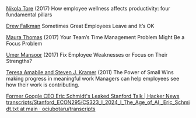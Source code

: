 
[Nikola Tore](http://blog.hackerearth.com/employee-wellness-affects-productivity-four-fundamental-pillars)
(2017) How employee wellness affects productivity: four fundamental pillars

[Drew Falkman](https://moduscreate.com/sometimes-great-employees-leave-and-its-ok/)
Sometimes Great Employees Leave and It’s OK

[Maura Thomas](https://hbr.org/2017/02/your-teams-time-management-problem-might-be-a-focus-problem)
(2017) Your Team’s Time Management Problem Might Be a Focus Problem

[Umer Mansoor](https://codeahoy.com/2017/07/26/fix-employee-weaknesses-or-focus-on-their-strengths/)
(2017) Fix Employee Weaknesses or Focus on Their Strengths?

[Teresa Amabile and Steven J. Kramer](https://hbr.org/2011/05/the-power-of-small-wins)
(2011) The Power of Small Wins
making progress in meaningful work
Managers can help employees see how their work is contributing.

[Former Google CEO Eric Schmidt's Leaked Stanford Talk | Hacker News](https://news.ycombinator.com/item?id=41263143)
[transcripts/Stanford_ECON295⧸CS323_I_2024_I_The_Age_of_AI,_Eric_Schmidt.txt at main · ociubotaru/transcripts](https://github.com/ociubotaru/transcripts/blob/main/Stanford_ECON295%E2%A7%B8CS323_I_2024_I_The_Age_of_AI%2C_Eric_Schmidt.txt)

